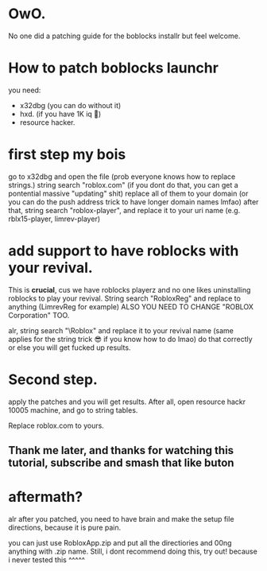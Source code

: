 # OwO.
No one did a patching guide for the boblocks installr but feel welcome.

# How to patch boblocks launchr
you need:
- x32dbg (you can do without it)
- hxd. (if you have 1K iq 🧠)
- resource hacker.

# first step my bois
go to x32dbg and open the file
(prob everyone knows how to replace strings.)
string search "roblox.com" (if you dont do that, you can get a pontential massive "updating" shit)
replace all of them to your domain (or you can do the push address trick to have longer domain names lmfao)
after that, string search "roblox-player", and replace it to your uri name (e.g. rblx15-player, limrev-player)

# add support to have roblocks with your revival.
This is **crucial**, cus we have roblocks playerz and no one likes uninstalling roblocks to play your revival.
String search "RobloxReg" and replace to anything (LimrevReg for example)
ALSO YOU NEED TO CHANGE "ROBLOX Corporation" TOO.

alr, string search "\Roblox" and replace it to your revival name (same applies for the string trick 😎 if you know how to do lmao)
do that correctly or else you will get fucked up results.

# Second step.
apply the patches and you will get results.
After all, open resource hackr 10005 machine, and go to string tables.

Replace roblox.com to yours.

## Thank me later, and thanks for watching this tutorial, subscribe and smash that like buton

# aftermath?
alr after you patched, you need to have brain and make the setup file directions, because it is pure pain.

you can just use RobloxApp.zip and put all the directiories and 00ng anything with .zip name.
Still, i dont recommend doing this, try out! because i never tested this ^^^^^
